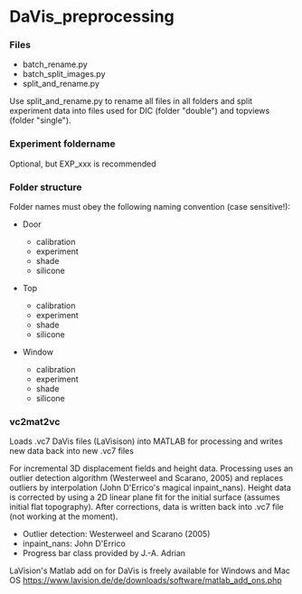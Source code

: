 # DaVis_preprocessing

### Files

- batch_rename.py
- batch_split_images.py
- split_and_rename.py

Use split_and_rename.py to rename all files in all folders and split experiment data into files used for 
DIC (folder "double") and topviews (folder "single").

### Experiment foldername
Optional, but EXP_xxx is recommended

### Folder structure
Folder names must obey the following naming convention (case sensitive!):

- Door
    - calibration
    - experiment
    - shade
    - silicone

- Top
    - calibration
    - experiment
    - shade
    - silicone

- Window
    - calibration
    - experiment
    - shade
    - silicone


### vc2mat2vc

Loads .vc7 DaVis files (LaVisison) into MATLAB for processing and writes new data back into new .vc7 files

For incremental 3D displacement fields and height data.
Processing uses an outlier detection algorithm (Westerweel and Scarano, 2005) and replaces outliers by interpolation
(John D'Errico's magical inpaint_nans). Height data is corrected by using a 2D linear plane fit for the initial surface 
(assumes initial flat topography). After corrections, data is written back into .vc7 file (not working at the moment).

- Outlier detection: Westerweel and Scarano (2005)
- inpaint_nans: John D'Errico
- Progress bar class provided by J.-A. Adrian

LaVision's Matlab add on for DaVis is freely available for Windows and Mac OS https://www.lavision.de/de/downloads/software/matlab_add_ons.php
